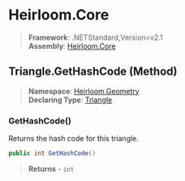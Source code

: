 # Heirloom.Core

> **Framework**: .NETStandard,Version=v2.1  
> **Assembly**: [Heirloom.Core][0]

## Triangle.GetHashCode (Method)

> **Namespace**: [Heirloom.Geometry][0]  
> **Declaring Type**: [Triangle][1]

### GetHashCode()

Returns the hash code for this triangle.

```cs
public int GetHashCode()
```

> **Returns** - `int`

[0]: ../../../Heirloom.Core.md
[1]: ../Triangle.md
